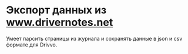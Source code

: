 # Экспорт данных из www.drivernotes.net
Умеет парсить страницы из журнала и сохранять данные в json и csv формате для Drivvo.

